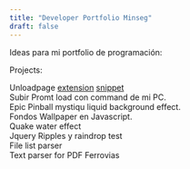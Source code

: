 ```yaml
---
title: "Developer Portfolio Minseg"
draft: false
---
```


Ideas para mi portfolio de programación:

Projects:

Unloadpage [extension](/unloadpage) [snippet](/unloadpage)  
Subir Promt load con command de mi PC.  
Epic Pinball mystiqu liquid background effect.  
Fondos Wallpaper en Javascript.  
Quake water effect  
Jquery Ripples y raindrop test  
File list parser  
Text parser for PDF Ferrovias  



